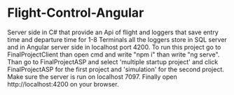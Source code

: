 # Flight-Control-Angular
Server side in C# that provide an Api of flight and loggers that save entry time and departure time for 1-8 Terminals all the loggers store in SQL server and in Angular server side in localhost port 4200.
To run this project go to FinalProjectClient than open cmd and write "npm i" than write "ng serve".
Than go to FinalProjectASP and select 'multiple startup project' and click FinalProjectASP for the first project and 'simulation' for the second project.
Make sure the server is run on localhost 7097. 
Finally open http://localhost:4200 on your browser.
